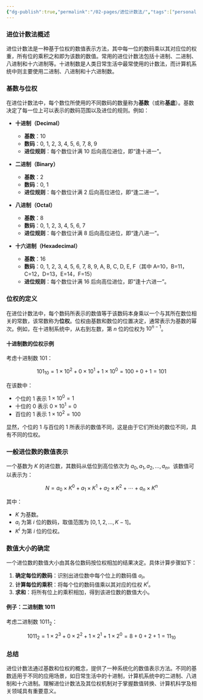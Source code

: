 ```yaml
---
{"dg-publish":true,"permalink":"/02-pages/进位计数法/","tags":["personal/blog","计算机组成原理/数据表示和运算"]}
---
```


### 进位计数法概述

进位计数法是一种基于位权的数值表示方法，其中每一位的数码乘以其对应位的权重，所有位的乘积之和即为该数的数值。常用的进位计数法包括十进制、二进制、八进制和十六进制等。十进制数是人类日常生活中最常使用的计数法，而计算机系统中则主要使用二进制、八进制和十六进制数。

### 基数与位权

在进位计数法中，每个数位所使用的不同数码的数量称为**基数**（或称**基底**）。基数决定了每一位上可以表示的数码范围以及进位的规则。例如：

- **十进制（Decimal）**
  - **基数**：10
  - **数码**：0, 1, 2, 3, 4, 5, 6, 7, 8, 9
  - **进位规则**：每个数位计满 10 后向高位进位，即“逢十进一”。

- **二进制（Binary）**
  - **基数**：2
  - **数码**：0, 1
  - **进位规则**：每个数位计满 2 后向高位进位，即“逢二进一”。

- **八进制（Octal）**
  - **基数**：8
  - **数码**：0, 1, 2, 3, 4, 5, 6, 7
  - **进位规则**：每个数位计满 8 后向高位进位，即“逢八进一”。

- **十六进制（Hexadecimal）**
  - **基数**：16
  - **数码**：0, 1, 2, 3, 4, 5, 6, 7, 8, 9, A, B, C, D, E, F（其中 A=10，B=11，C=12，D=13，E=14，F=15）
  - **进位规则**：每个数位计满 16 后向高位进位，即“逢十六进一”。

### 位权的定义

在进位计数法中，每个数码所表示的数值等于该数码本身乘以一个与其所在数位相关的常数，该常数称为**位权**。位权由基数和数位的位置决定，通常表示为基数的幂次。例如，在十进制系统中，从右到左数，第 $n$ 位的位权为 $10^{n-1}$。

#### 十进制数的位权示例

考虑十进制数 101：

$$
101_{10} = 1 \times 10^2 + 0 \times 10^1 + 1 \times 10^0 = 100 + 0 + 1 = 101
$$

在该数中：
- 个位的 1 表示 $1 \times 10^0 = 1$
- 十位的 0 表示 $0 \times 10^1 = 0$
- 百位的 1 表示 $1 \times 10^2 = 100$

显然，个位的 1 与百位的 1 所表示的数值不同，这是由于它们所处的数位不同，具有不同的位权。

### 一般进位数的数值表示

一个基数为 $K$ 的进位数，其数码从低位到高位依次为 $a_0, a_1, a_2, \ldots, a_n$。该数值可以表示为：

$$
N = a_0 \times K^0 + a_1 \times K^1 + a_2 \times K^2 + \cdots + a_n \times K^n
$$

其中：
- $K$ 为基数。
- $a_i$ 为第 $i$ 位的数码，取值范围为 $[0, 1, 2, \ldots, K-1]$。
- $K^i$ 为第 $i$ 位的位权。

### 数值大小的确定

一个进位数的数值大小由其各位数码按位权相加的结果决定。具体计算步骤如下：

1. **确定每位的数码**：识别出进位数中每个位上的数码值 $a_i$。
2. **计算每位的乘积**：将每个位的数码值乘以其对应的位权 $K^i$。
3. **求和**：将所有位上的乘积相加，得到该进位数的数值大小。

#### 例子：二进制数 1011

考虑二进制数 $1011_2$：

$$
1011_2 = 1 \times 2^3 + 0 \times 2^2 + 1 \times 2^1 + 1 \times 2^0 = 8 + 0 + 2 + 1 = 11_{10}
$$

### 总结

进位计数法通过基数和位权的概念，提供了一种系统化的数值表示方法。不同的基数适用于不同的应用场景，如日常生活中的十进制，计算机系统中的二进制、八进制和十六进制。理解进位计数法及其位权机制对于掌握数值转换、计算机科学及相关领域具有重要意义。
